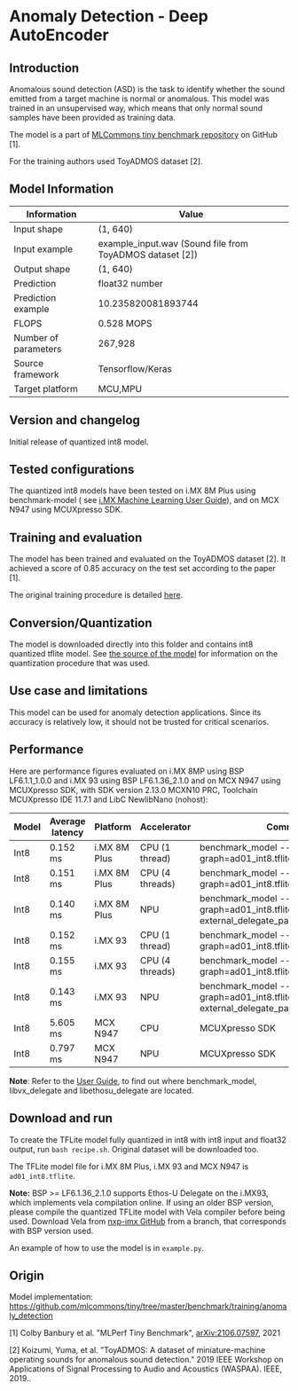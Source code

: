 # Anomaly Detection - Deep AutoEncoder

## Introduction

Anomalous sound detection (ASD) is the task to identify whether the sound emitted from a target machine is normal or
anomalous. This model was trained in an unsupervised way, which means that only normal sound samples have been provided
as training data.

The model is a part of [MLCommons tiny benchmark repository](https://github.com/mlcommons/tiny/tree/master) on
GitHub [1].

For the training authors used ToyADMOS dataset [2].

## Model Information

 Information          | Value                                                    
----------------------|----------------------------------------------------------
 Input shape          | (1, 640)                                                 
 Input example        | example_input.wav (Sound file from ToyADMOS dataset [2]) 
 Output shape         | (1, 640)                                                 
 Prediction           | float32 number                                           
 Prediction example   | 10.235820081893744                                       
 FLOPS                | 0.528 MOPS                                               
 Number of parameters | 267,928                                                  
 Source framework     | Tensorflow/Keras                                         
 Target platform      | MCU,MPU                                                  

## Version and changelog

Initial release of quantized int8 model.

## Tested configurations

The quantized int8 models have been tested on i.MX 8M Plus using benchmark-model (
see [i.MX Machine Learning User Guide](https://www.nxp.com/docs/en/user-guide/IMX-MACHINE-LEARNING-UG.pdf)), and on MCX
N947 using MCUXpresso SDK.

## Training and evaluation

The model has been trained and evaluated on the ToyADMOS dataset [2]. It achieved a score of 0.85 accuracy on the test
set according to the paper [1].

The original training procedure is
detailed [here](https://github.com/mlcommons/tiny/tree/master/benchmark/training/anomaly_detection).

## Conversion/Quantization

The model is downloaded directly into this folder and contains int8 quantized tflite model.
See [the source of the model](https://github.com/mlcommons/tiny/blob/master/benchmark/training/anomaly_detection/02_convert.py)
for information on the quantization procedure that was used.

## Use case and limitations

This model can be used for anomaly detection applications. Since its accuracy is relatively low, it should not be
trusted for critical scenarios.

## Performance

Here are performance figures evaluated on i.MX 8MP using BSP LF6.1.1_1.0.0 and i.MX 93 using BSP LF6.1.36_2.1.0 and on
MCX N947 using MCUXpresso SDK, with
SDK version 2.13.0 MCXN10 PRC, Toolchain MCUXpresso IDE 11.7.1 and LibC NewlibNano (nohost):

 Model | Average latency | Platform     | Accelerator     | Command                                                                                                                                
-------|-----------------|--------------|-----------------|----------------------------------------------------------------------------------------------------------------------------------------
 Int8  | 0.152 ms        | i.MX 8M Plus | CPU (1 thread)  | benchmark_model --graph=ad01_int8.tflite                                                      
 Int8  | 0.151 ms        | i.MX 8M Plus | CPU (4 threads) | benchmark_model --graph=ad01_int8.tflite  --num_threads=4                                     
 Int8  | 0.140 ms        | i.MX 8M Plus | NPU             | benchmark_model --graph=ad01_int8.tflite  --external_delegate_path=Libvx_delegate.so 
 Int8  | 0.152 ms        | i.MX 93      | CPU (1 thread)  | benchmark_model --graph=ad01_int8.tflite                                                      
 Int8  | 0.155 ms        | i.MX 93      | CPU (4 threads) | benchmark_model --graph=ad01_int8.tflite --num_threads=4                                      
 Int8  | 0.143 ms        | i.MX 93      | NPU             | benchmark_model --graph=ad01_int8.tflite --external_delegate_path=libvx_delegate.so  
 Int8  | 5.605 ms        | MCX N947     | CPU             | MCUXpresso SDK                                                                                                                         |
 Int8  | 0.797 ms        | MCX N947     | NPU             | MCUXpresso SDK                                                                                                                         


**Note**: Refer to the [User Guide](https://www.nxp.com/docs/en/user-guide/IMX-MACHINE-LEARNING-UG.pdf), to find out where benchmark_model, libvx_delegate and libethosu_delegate are located.

## Download and run

To create the TFLite model fully quantized in int8 with int8 input and float32 output, run `bash recipe.sh`. Original
dataset will be downloaded too.

The TFLite model file for i.MX 8M Plus, i.MX 93 and MCX N947 is `ad01_int8.tflite`. 

**Note:** BSP >= LF6.1.36_2.1.0 supports Ethos-U Delegate on the i.MX93, which implements vela compilation online. If using an older BSP version, please compile the quantized TFLite model with Vela compiler before being used. Download Vela from [nxp-imx GitHub](https://github.com/nxp-imx/ethos-u-vela) from a branch, that corresponds with BSP version used.

An example of how to use the model is in `example.py`.

## Origin

Model implementation: https://github.com/mlcommons/tiny/tree/master/benchmark/training/anomaly_detection

[1] Colby Banbury et al. "MLPerf Tiny Benchmark", [arXiv:2106.07597](https://arxiv.org/abs/2106.07597), 2021

[2] Koizumi, Yuma, et al. "ToyADMOS: A dataset of miniature-machine operating sounds for anomalous sound detection."
2019 IEEE Workshop on Applications of Signal Processing to Audio and Acoustics (WASPAA). IEEE, 2019..
